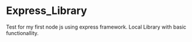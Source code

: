 # Express_Library
Test for my first node js using express framework. Local Library with basic functionallity.
